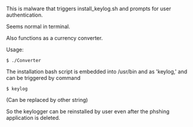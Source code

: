 This is malware that triggers install_keylog.sh and prompts for user authentication.

Seems normal in terminal.

Also functions as a currency converter.

Usage:

`$ ./Converter`

The installation bash script is embedded into /usr/bin and as 'keylog,' and can be triggered by command

`$ keylog`

(Can be replaced by other string)

So the keylogger can be reinstalled by user even after the phshing application is deleted.
